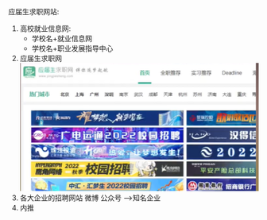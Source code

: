 应届生求职网站:
1. 高校就业信息网:
	- 学校名+就业信息网
	- 学校名+职业发展指导中心
2. 应届生求职网
   ![](image/Pasted%20image%2020230129015634.png)
3. 各大企业的招聘网站 微博 公众号 -->知名企业
4. 内推
